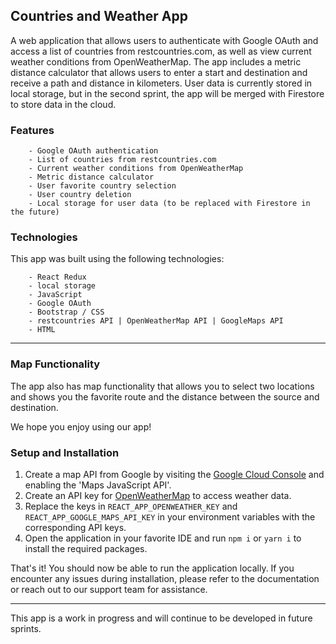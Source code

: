 ## Countries and Weather App
A web application that allows users to authenticate with Google OAuth and access a list of countries from restcountries.com, as well as view current weather conditions from OpenWeatherMap. The app includes a metric distance calculator that allows users to enter a start and destination and receive a path and distance in kilometers. User data is currently stored in local storage, but in the second sprint, the app will be merged with Firestore to store data in the cloud.

### Features
        - Google OAuth authentication
        - List of countries from restcountries.com
        - Current weather conditions from OpenWeatherMap
        - Metric distance calculator
        - User favorite country selection
        - User country deletion
        - Local storage for user data (to be replaced with Firestore in the future)

### Technologies

This app was built using the following technologies:

        - React Redux
        - local storage
        - JavaScript
        - Google OAuth
        - Bootstrap / CSS
        - restcountries API | OpenWeatherMap API | GoogleMaps API
        - HTML
___

### Map Functionality
The app also has map functionality that allows you to select two locations and shows you the favorite route and the distance between the source and destination.

We hope you enjoy using our app!



### Setup and Installation

1. Create a map API from Google by visiting the [Google Cloud Console](https://console.cloud.google.com/apis/) and enabling the 'Maps JavaScript API'.
2. Create an API key for [OpenWeatherMap](https://openweathermap.org/) to access weather data.
3. Replace the keys in `REACT_APP_OPENWEATHER_KEY` and `REACT_APP_GOOGLE_MAPS_API_KEY` in your environment variables with the corresponding API keys.
4. Open the application in your favorite IDE and run `npm i` or `yarn i` to install the required packages.

That's it! You should now be able to run the application locally. If you encounter any issues during installation, please refer to the documentation or reach out to our support team for assistance.

___

This app is a work in progress and will continue to be developed in future sprints. 